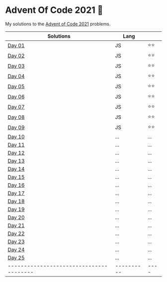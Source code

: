 # Advent Of Code 2021 🎄

My solutions to the [Advent of Code 2021](https://adventofcode.com/2021) problems.

| Solutions                               | Lang       |      |
| --------------------------------------- | ---------- | ---- |
| [Day 01](./src/day01/)                  | JS         | ⭐⭐ |
| [Day 02](./src/day02/)                  | JS         | ⭐⭐ |
| [Day 03](./src/day03/)                  | JS         | ⭐⭐ |
| [Day 04](./src/day04/)                  | JS         | ⭐⭐ |
| [Day 05](./src/day05/)                  | JS         | ⭐⭐ |
| [Day 06](./src/day06/)                  | JS         | ⭐⭐ |
| [Day 07](./src/day07/)                  | JS         | ⭐⭐ |
| [Day 08](./src/day08/)                  | JS         | ⭐⭐ |
| [Day 09](./src/day09/)                  | JS         | ⭐⭐ |
| [Day 10](./src/day10/)                  | ...        | ...  |
| [Day 11](./src/day11/)                  | ...        | ...  |
| [Day 12](./src/day12/)                  | ...        | ...  |
| [Day 13](./src/day13/)                  | ...        | ...  |
| [Day 14](./src/day14/)                  | ...        | ...  |
| [Day 15](./src/day15/)                  | ...        | ...  |
| [Day 16](./src/day16/)                  | ...        | ...  |
| [Day 17](./src/day17/)                  | ...        | ...  |
| [Day 18](./src/day18/)                  | ...        | ...  |
| [Day 19](./src/day19/)                  | ...        | ...  |
| [Day 20](./src/day20/)                  | ...        | ...  |
| [Day 21](./src/day21/)                  | ...        | ...  |
| [Day 22](./src/day22/)                  | ...        | ...  |
| [Day 23](./src/day23/)                  | ...        | ...  |
| [Day 24](./src/day24/)                  | ...        | ...  |
| [Day 25](./src/day25/)                  | ...        | ...  |
| --------------------------------------- | ---------- | ---- |
